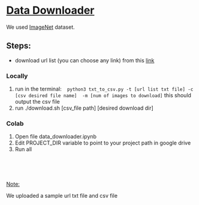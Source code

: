<h1><strong><span style="text-decoration: underline;">Data Downloader</span></strong></h1>
<p>We used&nbsp;<a href="http://image-net.org/download-imageurls">ImageNet</a>&nbsp;dataset.</p>
<h2>Steps:</h2>
<ul>
<li>download url list (you can choose any link) from this <a href="http://image-net.org/download-imageurls">link</a></li>
</ul>
<h3>Locally</h3>
<ol>
<li>run in the terminal:&nbsp; <code> python3 txt_to_csv.py -t [url list txt file] -c [csv desired file name]&nbsp; -m [num of images to download]</code> this should output the csv file</li>
<li>run ./download.sh [csv_file path] [desired download dir]</li>
</ol>
<h3>Colab</h3>
<ol>
<li>Open file&nbsp;data_downloader.ipynb</li>
<li>Edit PROJECT_DIR variable to point to your project path in google drive</li>
<li>Run all&nbsp;</li>
</ol>
<p>&nbsp;</p>
<p>&nbsp;</p>
<p><span style="text-decoration: underline;">Note:</span></p>
<p>We uploaded a sample url txt file and csv file&nbsp;</p>
<p>&nbsp;</p>
<p>&nbsp;</p>
<p>&nbsp;</p>
